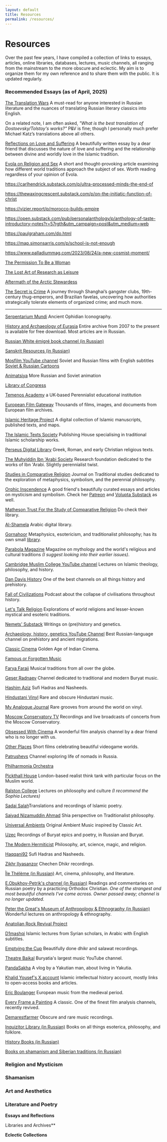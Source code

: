 ```yaml
---
layout: default
title: Resources
permalink: /resources/
---
```

# Resources

Over the past few years, I have compiled a collection of links to essays, articles, online libraries, databases, lectures, music channels, all ranging from the mainstream to the more obscure and eclectic. My aim is to organize them for my own reference and to share them with the public. It is updated regularly.

### Recommended Essays (as of April, 2025)

[The Translation Wars](https://www.newyorker.com/magazine/2005/11/07/the-translation-wars) A must-read for anyone interested in Russian literature and the nuances of translating Russian literary classics into English.

On a related note, I am often asked, *"What is the best translation of Dostoevsky/Tolstoy's works?"* P&V is fine; though I personally much prefer Michael Katz’s translations above all others.

[Reflections on Love and Suffering](https://traversingtradition.com/2023/03/13/reflections-on-love-and-suffering/) A beautifully written essay by a dear friend that discusses the nature of love and suffering and the relationship between divine and worldly love in the Islamic tradition.

[Evola on Religion and Sex](https://ormulus.substack.com/p/religion-and-sex) A short and thought-provoking article examining how different world traditions approach the subject of sex. Worth reading regardless of your opinion of Evola.

https://carlhendrick.substack.com/p/ultra-processed-minds-the-end-of

https://thewaxingcrescent.substack.com/p/on-the-initiatic-function-of-christ

https://vizier.report/p/morocco-builds-empire

https://open.substack.com/pub/personalanthology/p/anthology-of-taste-introductory-notes?r=57rgth&utm_campaign=post&utm_medium=web

https://paulgraham.com/do.html

https://map.simonsarris.com/p/school-is-not-enough

https://www.palladiummag.com/2023/08/24/a-new-cosmist-moment/

[The Permission To Be a Woman](https://volupta.substack.com/p/the-permission-to-be-a-woman) 

[The Lost Art of Research as Leisure](https://kasurian.com/p/research-as-leisure) 

[Aftermath of the Arctic Stewardess](https://thehimalayadispatch.substack.com/p/aftermath-of-the-arctic-stewardess) 

[The Secret is Crime](https://www.palladiummag.com/2021/12/22/the-secret-is-crime/) A journey through Shanghai’s gangster clubs, 19th-century thug-emperors, and Brazilian favelas, uncovering how authorities strategically tolerate elements of organized crime; and much more.

___


[Serpentarium Mundi](https://www.serpentarium.org/curator.html) Ancient Ophidian Iconography.

[History and Archaeology of Eurasia](https://journal.asu.ru/wv/issue/archive) Entire archive from 2007 to the present is available for free download. Most articles are in Russian.

[Russian White émigré book channel (in Russian)](https://t.me/emigrantbooks)

[Sanskrit Resources (in Russian)](https://samskrtam.ru/)

[Mosfilm YouTube channel](https://www.youtube.com/c/Mosfilm_eng/) Soviet and Russian films with English subtitles
[Soviet & Russian Cartoons](https://sovietmoviesonline.com/cartoons)

[Animatsiya](https://animatsiya.net/) More Russian and Soviet animation

[Library of Congress](https://www.loc.gov/)

[Temenos Academy](https://www.temenosacademy.org/) a UK-based Perennialist educational institution

[European Film Gateway](https://www.europeanfilmgateway.eu/) Thousands of films, images, and documents from European film archives.

[Islamic Heritage Project](https://library.harvard.edu/collections/islamic-heritage-project) A digital collection of Islamic manuscripts, published texts, and maps.

[The Islamic Texts Society](https://its.org.uk/) Publishing House specialising in traditional Islamic scholarship works.

[Perseus Digital Library](https://www.perseus.tufts.edu/hopper/) Greek, Roman, and early Christian religious texts.

[The Muhyiddin Ibn 'Arabi Society](https://ibnarabisociety.org/) Research foundation dedicated to the works of Ibn 'Arabi. Slightly perennialist twist.

[Studies in Comparative Religion](http://www.studiesincomparativereligion.com/Public/default.aspx) Journal on Traditional studies dedicated to the exploration of metaphysics, symbolism, and the perennial philosophy.

[Orphic Inscendence](https://www.orphicinscendence.com/) A good friend's beautifully curated essays and articles on mysticism and symbolism. Check her [Patreon](https://www.patreon.com/oinscendence) and [Volupta Substack](https://volupta.substack.com/) as well.

[Matheson Trust For the Study of Comparative Religion](https://www.themathesontrust.org/) Do check their library.

[Al-Shamela](https://shamela.ws/) Arabic digital library.

[Gornahoor](https://gornahoor.net/) Metaphysics, esotericism, and traditionalist philosophy; has its own small [library](https://gornahoor.net/?page_id=47).

[Parabola Magazine](https://parabola.org/) Magazine on mythology and the world's religious and cultural traditions *(I suggest looking into their earlier issues)*.

[Cambridge Muslim College YouTube channel](https://www.youtube.com/c/CambridgeMuslimCollege) Lectures on Islamic theology, philosophy, and history.

[Dan Davis History](https://www.youtube.com/@DanDavisHistory) One of the best channels on all things history and prehistory.

[Fall of Civilizations](https://www.youtube.com/@FallofCivilizations) Podcast about the collapse of civilisations throughout history.

[Let's Talk Religion](https://www.youtube.com/@LetsTalkReligion) Explorations of world religions and lesser-known mystical and esoteric traditions.

[Nemets' Substack](https://nemets.substack.com/) Writings on (pre)history and genetics.

[Archaeology, history, genetics YouTube Channel](https://www.youtube.com/@History_Paleogenetics/) Best Russian-language channel on prehistory and ancient migrations.

[Classic Cinema](https://www.youtube.com/@classiccinema1789) Golden Age of Indian Cinema.

[Famous or Forgotten Music](https://www.youtube.com/@FamousorForgottenMusic/featured)

[Farya Faraji](https://www.youtube.com/@faryafaraji) Musical traditions from all over the globe.

[Geser Radnaev](https://www.youtube.com/@GeserRadnaev/videos) Channel dedicated to traditional and modern Buryat music.

[Hashim Aziz](https://www.youtube.com/@HashimAziz1/videos) Sufi Hadras and Nasheeds.

[Hindustani Vinyl](https://www.youtube.com/@Phloji) Rare and obscure Hindustani music.

[My Analogue Journal](https://www.youtube.com/@MyAnalogJournal) Rare grooves from around the world on vinyl.

[Moscow Conservatory TV](https://www.youtube.com/@mosconsvtv) Recordings and live broadcasts of concerts from the Moscow Conservatory.

[Obsessed With Cinema](https://www.youtube.com/@obsessedwithcinema) A wonderful film analysis channel by a dear friend who is no longer with us.

[Other Places](https://www.youtube.com/@otherplaces/) Short films celebrating beautiful videogame worlds.

[Patrushevs](https://www.youtube.com/@patrushevs_stories/) Channel exploring life of nomads in Russia.

[Philharmonia Orchestra](https://www.youtube.com/@philharmonia_orchestra) 

[Pickthall House](https://www.youtube.com/@PickthallHouse) London-based realist think tank with particular focus on the Muslim world.

[Ralston College](https://www.youtube.com/@RalstonCollegeSavannah) Lectures on philosophy and culture *(I recommend the Sophia Lectures)*

[Sadai Salah](https://www.youtube.com/@SadaiSalah/)Translations and recordings of Islamic poetry.

[Saiyad Nizamuddin Ahmad](https://www.youtube.com/@SaiyadNizamuddinAhmad/videos) Shia perspective on Traditionalist philosophy.

[Universal Ambients](https://www.youtube.com/@UniversalAmbients) Original Ambient Music inspired by Classic Art.

[Uzec](https://www.youtube.com/@uzecTV/) Recordings of Buryat epics and poetry, in Russian and Buryat.

[The Modern Hermiticist](https://www.youtube.com/@TheModernHermeticist) Philosophy, art, science, magic, and religion.

[Haqqani92](https://www.youtube.com/@Naqshbandi_Haqqani92) Sufi Hadras and Nasheeds.

[Zikhr Ilyasanzor](https://www.youtube.com/@ILYASANZOR) Chechen Dhikr recordings.

[Île Thélème (in Russian)](https://www.youtube.com/c/%C3%8EleTh%C3%A9l%C3%A8me/) Art, cinema, philosophy, and literature.

[E.Obukhov-Petrik's channel (in Russian)](https://www.youtube.com/@obuhowevg) Readings and commentaries on Russian poetry by a practicing Orthodox Christian. *One of the strangest and most beautiful channels I've come across. Owner passed away; channel is no longer updated.*

[Peter the Great's Museum of Anthropology & Ethnography (in Russian)](https://www.youtube.com/@Kunstkameramuseum/videos) Wonderful lectures on anthropology & ethnography.

[Anatolian Rock Revival Project](https://www.youtube.com/@AnatolianRockRevivalProject) 

[D1mashqi](https://www.youtube.com/@D1mashqi/) Islamic lectures from Syrian scholars, in Arabic with English subtitles.

[Emptying the Cup](https://www.youtube.com/@emptyingthecup) Beautifully done dhikr and salawat recordings.

[Theatre Baikal](https://www.youtube.com/@TheatreBaikal) Buryatia's largest music YouTube channel.

[PandaSakha](https://www.youtube.com/@pandasakha) A vlog by a Yakutian man, about living in Yakutia.

[Khalid Yousef's X account](https://x.com/khalidsyossef) Islamic intellectual history account, mostly links to open-access books and articles.

[Eric Boulanger](https://www.youtube.com/@Eric1Boul/) European music from the medieval period.

[Every Frame a Painting](https://www.youtube.com/@everyframeapainting) A classic. One of the finest film analysis channels, recently revived.

[Demarestfarmer](https://www.youtube.com/@demarestfarmer/) Obscure and rare music recordings.

[Inquizitor Library (in Russian)](https://t.me/Inquizitor_Library) Books on all things esoterica, philosophy, and folklore.

[History Books (in Russian)](https://t.co/UWjRFtrL3U)

[Books on shamanism and Siberian traditions (in Russian)](https://vk.com/knigi_po_shamanizmy)
### **Religion and Mysticism**

### Shamanism

### **Art and Aesthetics**



### **Literature and Poetry**

**Essays and Reflections**
    
Libraries and Archives**
    
**Eclectic Collections**
